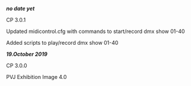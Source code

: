 ***no date yet***<p/>
CP 3.0.1<p/>
Updated midicontrol.cfg with commands to start/record dmx show 01-40<p/>
Added scripts to play/record dmx show 01-40<p/>


***19.October 2019*** <p/>
CP 3.0.0<p/>
PVJ Exhibition Image 4.0 <p/>


